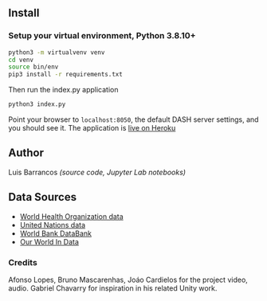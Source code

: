 ## Install

### Setup your virtual environment, Python 3.8.10+

```bash
python3 -m virtualvenv venv
cd venv
source bin/env
pip3 install -r requirements.txt
```

Then run the index.py application

```bash
python3 index.py
```

Point your browser to ```localhost:8050```, the default DASH server settings, and you should see it.
The application is [live on Heroku](https://datavizmultlab.herokuapp.com/)

## Author

Luis Barrancos
*(source code, Jupyter Lab notebooks)*

## Data Sources

 * [World Health Organization data](https://www.who.int/data/gho/data/indicators/indicator-details/GHO/life-expectancy-at-birth-(years))
 * [United Nations data](https://data.un.org/Default.aspx)
 * [World Bank DataBank](https://databank.worldbank.org/home.aspx)
 * [Our World In Data](https://ourworldindata.org/life-expectancy)


### Credits

Afonso Lopes, Bruno Mascarenhas, Joáo Cardielos for the project video, audio.
Gabriel Chavarry for inspiration in his related Unity work.

